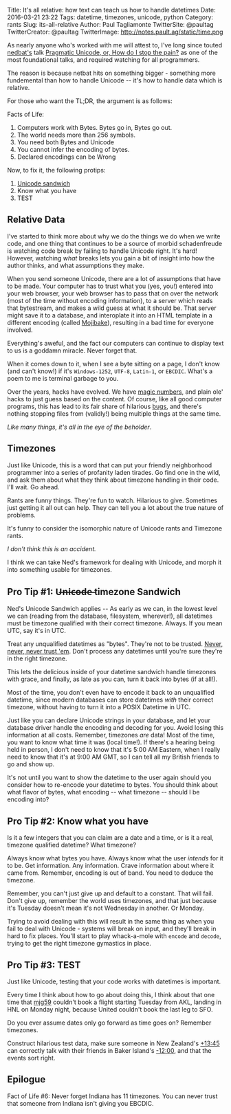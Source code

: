 Title: It's all relative: how text can teach us how to handle datetimes
Date: 2016-03-21 23:22
Tags: datetime, timezones, unicode, python
Category: rants
Slug: its-all-relative
Author: Paul Tagliamonte
TwitterSite: @paultag
TwitterCreator: @paultag
TwitterImage: http://notes.pault.ag/static/time.png

As nearly anyone who's worked with me will attest to, I've long since
touted [nedbat's](http://nedbatchelder.com) talk
[Pragmatic Unicode, or, How do I stop the pain?](http://nedbatchelder.com/text/unipain.html)
as one of the most foundational talks, and required watching for all programmers.

The reason is because netbat hits on something bigger - something more
fundemental than how to handle Unicode -- it's how to handle data which is
relative. 

For those who want the TL;DR, the argument is as follows:

Facts of Life:

 1. Computers work with Bytes. Bytes go in, Bytes go out.
 2. The world needs more than 256 symbols.
 3. You need both Bytes and Unicode
 4. You cannot infer the encoding of bytes.
 5. Declared encodings can be Wrong

Now, to fix it, the following protips:

 1. [Unicode sandwich](http://nedbatchelder.com/text/unipain/unipain.html#35)
 2. Know what you have
 3. TEST

Relative Data
-------------

I've started to think more about why we do the things we do when we write
code, and one thing that continues to be a source of morbid schadenfreude
is watching code break by failing to handle Unicode right. It's hard! However,
watching *what* breaks lets you gain a bit of insight into how the author
thinks, and what assumptions they make.

When you send someone Unicode, there are a lot of assumptions that have to be
made. Your computer has to trust what you (yes, you!) entered into your web
browser, your web browser has to pass that on over the network (most of the
time without encoding information), to a server which reads that bytestream,
and makes a wild guess at what it should be. That server might save it to a
database, and interoplate it into an HTML template in a different encoding
(called [Mojibake](https://simple.wikipedia.org/wiki/Mojibake)), resulting
in a bad time for everyone involved.

Everything's aweful, and the fact our computers can continue to display
text to us is a goddamn miracle. Never forget that.

When it comes down to it, when I see a byte sitting on a page, I don't know
(and can't know!) if it's `Windows-1252`, `UTF-8`, `Latin-1`, or `EBCDIC`. What's
a poem to me is terminal garbage to you.

Over the years, hacks have evolved. We have
[magic numbers](https://en.wikipedia.org/wiki/Magic_number_(programming)),
and plain ole' hacks to just guess based on the content. Of course, like
all good computer programs, this has lead to its fair share of hilarious
[bugs](https://bugs.launchpad.net/ubuntu/+source/cupsys/+bug/255161/comments/28),
and there's nothing stopping files from (validly!) being multiple things at the
same time.

*Like many things, it's all in the eye of the beholder*.

Timezones
---------

Just like Unicode, this is a word that can put your friendly neighborhood
programmer into a series of profanity laden tirades. Go find one in the wild,
and ask them about what they think about timezone handling in their code.
I'll wait. Go ahead.

Rants are funny things. They're fun to watch. Hilarious to give. Sometimes
just getting it all out can help. They can tell you a lot about the true
nature of problems.

It's funny to consider the isomorphic nature of Unicode rants and Timezone
rants.

*I don't think this is an accident.*

I think we can take Ned's framework for dealing with Unicode, and morph it
into something usable for timezones.

Pro Tip #1: U̶n̶i̶c̶o̶d̶e̶ timezone Sandwich
-------------------------------------

Ned's Unicode Sandwich applies -- As early as we can, in the lowest level
we can (reading from the database, filesystem, wherever!), all datetimes
must be timezone qualified with their correct timezone. Always. If you mean
UTC, say it's in UTC.

Treat any unqualified datetimes as "bytes". They're not to be trusted.
[Never, never, never trust 'em](https://youtu.be/W7wpzKvNhfA?t=3m18s). Don't
process any datetimes until you're sure they're in the right timezone.

This lets the delicious inside of your datetime sandwich handle timezones
with grace, and finally, as late as you can, turn it back into bytes
(if at all!).

Most of the time, you don't even have to encode it back to an unqualified
datetime, since modern databases can store datetimes *with* their correct
timezone, without having to turn it into a POSIX Datetime in UTC.

Just like you can declare Unicode strings in your database, and let your
database driver handle the encoding and decoding for you. Avoid losing this
information at all costs. Remember, timezones *are* data! Most of the time,
you want to know what time it was (local time!). If there's a hearing being
held in person, I don't need to know that it's 5:00 AM Eastern, when I really
need to know that it's at 9:00 AM GMT, so I can tell all my British friends to
go and show up.

It's not until you want to show the datetime to the user again should you
consider how to re-encode your datetime to bytes. You should think about
what flavor of bytes, what encoding -- what timezone -- should I be
encoding into?


Pro Tip #2: Know what you have
------------------------------

Is it a few integers that you can claim are a date and a time, or is it a
real, timezone qualified datetime? What timezone?

Always know what bytes you have. Always know what the user *intends* for it
to be. Get information. Any information. Crave information about where
it came from. Remember, encoding is out of band. You need to deduce the
timezone.

Remember, you can't just give up and default to a constant. That will fail.
Don't give up, remember the world uses timezones, and that just because
it's Tuesday doesn't mean it's not Wednesday in another. Or Monday.

Trying to avoid dealing with this will result in the same thing as when you
fail to deal with Unicode - systems will break on input, and they'll break
in hard to fix places. You'll start to play whack-a-mole with `encode` and
`decode`, trying to get the right timezone gymastics in place.


Pro Tip #3: TEST
-----------------

Just like Unicode, testing that your code works with datetimes is important.

Every time I think about how to go about doing this, I think about that
one time that [mjg59](http://mjg59.dreamwidth.org/) couldn't book a flight
starting Tuesday from AKL, landing in HNL on Monday night, because
United couldn't book the last leg to SFO.

Do you ever assume dates only go forward as time goes on? Remember timezones.

Construct hilarious test data, make sure someone in New Zealand's
[+13:45](https://en.wikipedia.org/wiki/UTC%2B13:45) can correctly talk with
their friends in
Baker Island's [-12:00](https://en.wikipedia.org/wiki/UTC%E2%88%9212:00),
and that the events sort right.


Epilogue
--------

Fact of Life #6: Never forget Indiana has 11 timezones. You can never trust
that someone from Indiana isn't giving you EBCDIC.
